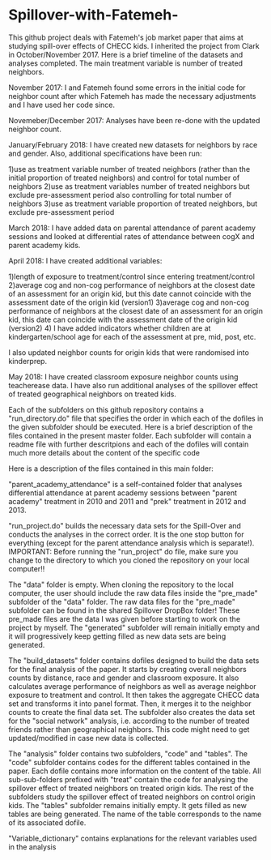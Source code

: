 # Spillover-with-Fatemeh-


This github project deals with Fatemeh's job market paper that aims at studying spill-over effects of CHECC kids. I inherited the project from Clark in October/November 2017. Here is a brief timeline of the datasets and analyses completed. The main treatment variable is number of treated neighbors.

November 2017:  I and Fatemeh found some errors in the initial code for neighbor count after which Fatemeh has made the necessary adjustments and I have used her code since. 

Novemeber/December 2017: Analyses have been re-done with the updated neighbor count.

January/February 2018: I have created new datasets for neighbors by race and gender. Also, additional specifications have been run:

1)use as treatment variable number of treated neighbors (rather than the initial proportion of treated neighbors) and control for total number of neighbors
2)use as treatment variables number of treated neighbors but exclude pre-assessment period also controlling for total number of neighbors
3)use as treatment variable proportion of treated neighbors, but exclude pre-assessment period

March 2018: I have added data on parental attendance of parent academy sessions and looked at differential rates of attendance between cogX and parent academy kids. 

April 2018: I have created additional variables:

1)length of exposure to treatment/control since entering treatment/control
2)average cog and non-cog performance of neighbors at the closest date of an assessment for an origin kid, but this date cannot coincide with the assessment date of the origin kid (version1)
3)average cog and non-cog performance of neighbors at the closest date of an assessment for an origin kid, this date can coincide with the assessment date of the origin kid (version2)
4) I have added indicators whether children are at kindergarten/school age for each of the assessment at pre, mid, post, etc.

I also updated neighbor counts for origin kids that were randomised into kinderprep.

May 2018: I have created classroom exposure neighbor counts using teacherease data. I have also run additional analyses of the spillover effect of treated geographical neighbors on treated kids.

Each of the subfolders on this github repository contains a "run_directory.do" file that specifies the order in which each of the dofiles in the given subfolder should be executed. Here is a brief description of the files contained in the present master folder. Each subfolder will contain a readme file with further descritpions and each of the dofiles will contain much more details about the content of the specific code  


Here is a description of the files contained in this main folder: 

"parent_academy_attendance" is a self-contained folder that analyses differential attendance at parent academy sessions between "parent academy" treatment in 2010 and 2011 and "prek" treatment in 2012 and 2013.

"run_project.do" builds the necessary data sets for the Spill-Over and conducts the analyses in the correct order. It is the one stop button for everything (except for the parent attendance analysis which is separate!).
IMPORTANT: Before running the "run_project" do file, make sure you change to the directory to which you cloned the repository on your local computer!!

The "data" folder is empty. When cloning the repository to the local computer, the user should include the raw data files inside the "pre_made" subfolder of the "data" folder. The raw data files for the "pre_made" subfolder can be found in the shared Spillover DropBox folder! These pre_made files are the data I was given before starting to work on the project by myself. The "generated" subfolder will remain initially empty and it will progressively keep getting filled as new data sets are being generated.

The "build_datasets" folder contains dofiles designed to build the data sets for the final analysis of the paper. It starts by creating overall neighbors counts by distance, race and gender and classroom exposure. It also calculates average performance of neighbors as well as average neighbor exposure to treatment and control. It then takes the aggregate CHECC data set and transforms it into panel format. Then, it merges it to the neighbor counts to create the final data set. The subfolder also creates the data set for the "social network" analysis, i.e. according to the number of treated friends rather than geographical neighbors. This code might need to get updated/modified in case new data is collected.

The "analysis" folder contains two subfolders, "code" and "tables". The "code" subfolder contains codes for the different tables contained in the paper. Each dofile contains more information on the content of the table. All sub-sub-folders prefixed with "treat" contain the code for analysing the spillover effect of treated neighbors on treated origin kids. The rest of the subfolders study the spillover effect of treated neighbors on control origin kids. The "tables" subfolder remains initially empty. It gets filled as new tables are being generated. The name of the table corresponds to the name of its associated dofile.


"Variable_dictionary" contains explanations for the relevant variables used in the analysis





